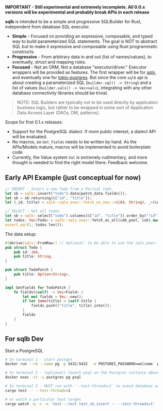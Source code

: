 
**IMPORTANT - Still experimental and extremely incomplete. All 0.0.x versions will be experimental and probably break APIs in each release**

**sqlb** is intended to be a simple and progressive SQLBuilder for Rust, independent from database SQL executor.

- **Simple** - Focused on providing an expressive, composable, and typed way to build parameterized SQL statements. The goal is NOT to abstract SQL but to make it expressive and composable using Rust programmatic constructs.
- **Progressive** - From arbitrary data in and out (list of names/values), to eventually, struct and mapping rules. 
- **Focused** - Not an ORM, Not a database "executor/driver." Executor wrappers will be provided as features. The first wrapper will be for [sqlx](https://github.com/launchbadge/sqlx), and eventually one for [tokio-postgres](https://docs.rs/tokio-postgres/0.7.2/tokio_postgres/). But since the core `sqlb` api is about creating a parameterized SQL (`builder.sql() -> String`) and a list of values (`builder.vals() -> Vec<val>`), integrating with any other database connectivity libraries should be trivial. 

> NOTE: SQL Builders are typically not to be used directly by application business logic, but rather to be wrapped in some sort of Application Data Access Layer (DAOs, DM, patterns). 

Scope for first 0.1.x releases: 

- Support for the PostgreSQL dialect. If more public interest, a dialect API will be evaluated. 
- No macros, so `Get_Fields` needs to be written by hand. As the APIs/Models mature, macros will be implemented to avoid boilerplate code.
- Currently, the Value system `Val` is extremely rudimentary, and more thought is needed to find the right model there. Feedback welcome.


## Early API Example (just conceptual for now)

```rust
// INSERT - Insert a new Todo from a Partial todo
let sb = sqlb::insert("todo").data(patch_data.fields());
let sb = sb.returning(&["id", "title"]);
let (_id, title) = sqlb::sqlx_exec::fetch_as_one::<(i64, String), _>(&db_pool, &sb).await?;

// SELECT - Get all todos
let sb = sqlb::select("todo").columns(&["id", "title"]).order_by("!id");
let todos: Vec<Todo> = sqlb::sqlx_exec::fetch_as_all(&db_pool, &sb).await?;
assert_eq!(1, todos.len());
```

The data setup: 

```rust
#[derive(sqlx::FromRow)] // Optional: to be able to use the sqlx_exec::fetch_as...
pub struct Todo {
    pub id: i64,
    pub title: String,
}

pub struct TodoPatch {
    pub title: Option<String>,
}

impl GetFields for TodoPatch {
	fn fields(&self) -> Vec<Field> {
		let mut fields = Vec::new();
		if let Some(title) = &self.title {
			fields.push(("title", title).into());
		}
		fields
	}
}
```


## For sqlb Dev

Start a PostgreSQL

```sh
# In terminal 1 - start postges
docker run --rm --name pg -p 5432:5432  -e POSTGRES_PASSWORD=welcome  postgres:13

# In terminal 2 - (optional) launch psql on the Postgres instance above
docker exec -it -u postgres pg psql

# In terminal 3 - MUST run with `--test-threads=1` to avoid database access conflicts
cargo test -- --test-threads=1

# or watch a particular test target
cargo watch -q -c -x 'test --test test_sb_insert -- --test-threads=1'
```